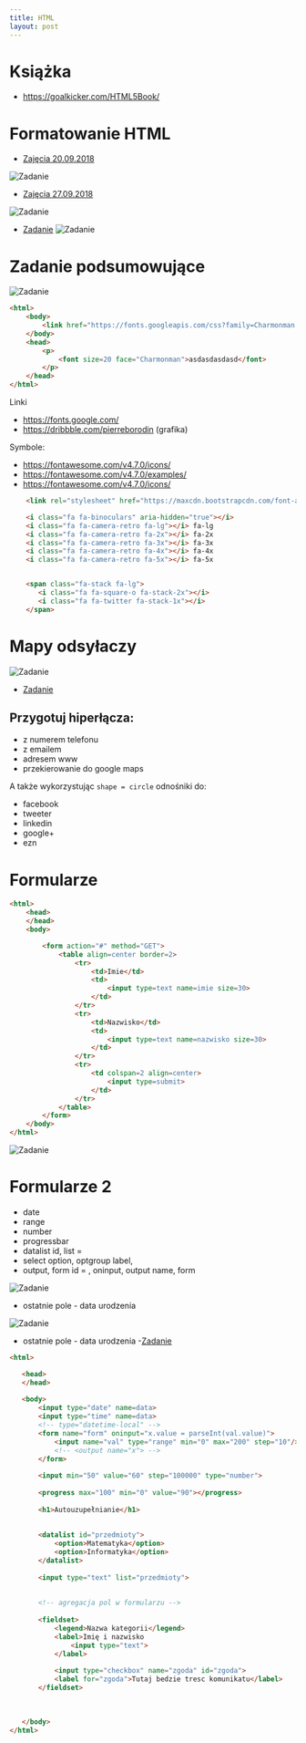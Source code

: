 ```yaml
---
title: HTML
layout: post
---
```


# Książka
 - https://goalkicker.com/HTML5Book/
# Formatowanie HTML

 - [Zajęcia 20.09.2018](https://gist.github.com/adriannowak/0272abb912c1fc86edad7979aaba4cbd/)

 ![Zadanie](/images/html/20180920_091927.jpg)

 - [Zajęcia 27.09.2018](https://gist.github.com/adriannowak/24bf81370057f114659e9458b21f8c70)

 ![Zadanie](/images/html/20180927_173046.jpg)

 - [Zadanie](https://gist.github.com/adriannowak/342253113d881bb1cd7774795ec30a9c)
![Zadanie](https://cdn-images-1.medium.com/max/1600/1*PxUSCWWlzG4R4My52L5sGg.png)


# Zadanie podsumowujące

 ![Zadanie](/images/html/20.png)


 ```html
 <html>
     <body>
         <link href="https://fonts.googleapis.com/css?family=Charmonman|Source+Sans+Pro" rel="stylesheet">
     </body>
     <head>
         <p>
             <font size=20 face="Charmonman">asdasdasdasd</font>
         </p>
     </head>
 </html>
```


Linki
 - https://fonts.google.com/
 - https://dribbble.com/pierreborodin (grafika)


Symbole:
 - https://fontawesome.com/v4.7.0/icons/
 - https://fontawesome.com/v4.7.0/examples/
 - https://fontawesome.com/v4.7.0/icons/

```html
    <link rel="stylesheet" href="https://maxcdn.bootstrapcdn.com/font-awesome/4.4.0/css/font-awesome.min.css">

    <i class="fa fa-binoculars" aria-hidden="true"></i>
    <i class="fa fa-camera-retro fa-lg"></i> fa-lg
    <i class="fa fa-camera-retro fa-2x"></i> fa-2x
    <i class="fa fa-camera-retro fa-3x"></i> fa-3x
    <i class="fa fa-camera-retro fa-4x"></i> fa-4x
    <i class="fa fa-camera-retro fa-5x"></i> fa-5x


    <span class="fa-stack fa-lg">
       <i class="fa fa-square-o fa-stack-2x"></i>
       <i class="fa fa-twitter fa-stack-1x"></i>
    </span>

```



# Mapy odsyłaczy

 ![Zadanie](/images/html/sygnatura.png)
 - [Zadanie](https://gist.github.com/adriannowak/124c313aca0d296ce88206f6917c623f)

## Przygotuj hiperłącza:
 - z numerem telefonu
 - z emailem
 - adresem www
 - przekierowanie do google maps

 A także wykorzystując `shape = circle` odnośniki do:
  - facebook
  - tweeter
  - linkedin
  - google+
  - ezn


# Formularze
```html
<html>
	<head>
	</head>
	<body>

		<form action="#" method="GET">
			<table align=center border=2>
				<tr>
					<td>Imie</td>
					<td>
						<input type=text name=imie size=30>
					</td>
				</tr>
				<tr>
					<td>Nazwisko</td>
					<td>
						<input type=text name=nazwisko size=30>
					</td>
				</tr>
				<tr>
					<td colspan=2 align=center>
						<input type=submit>
					</td>
				</tr>
			</table>
		</form>
	</body>
</html>
```
 ![Zadanie](/images/html/formularz_1.jpeg)



 # Formularze 2
 - date
 - range
 - number
 - progressbar
 - datalist id, list =
 - select option, optgroup label,
 - output, form id = , oninput, output name, form

 ![Zadanie](/images/html/invoice.png)
  - ostatnie pole - data urodzenia

 ![Zadanie](/images/html/form-final.jpg)
  - ostatnie pole - data urodzenia
 -[Zadanie](https://gist.github.com/adriannowak/2527547d98e08b1478b42a17c2be6c94)
 
 
 ```html
<html>

	<head>
	</head>
	
	<body>
		<input type="date" name=data>
		<input type="time" name=data>
		<!-- type="datetime-local" -->
		<form name="form" oninput="x.value = parseInt(val.value)">
			<input name="val" type="range" min="0" max="200" step="10"/>
			<!-- <output name="x"> -->
		</form>
		
		<input min="50" value="60" step="100000" type="number">
		
		<progress max="100" min="0" value="90"></progress>
		
		<h1>Autouzupełnianie</h1>
		
		
		<datalist id="przedmioty">
			<option>Matematyka</option>
			<option>Informatyka</option>
		</datalist>
		
		<input type="text" list="przedmioty">
		
		
		<!-- agregacja pol w formularzu -->
		
		<fieldset>
			<legend>Nazwa kategorii</legend>
			<label>Imię i nazwisko
				<input type="text">
			</label>
			
			<input type="checkbox" name="zgoda" id="zgoda">
			<label for="zgoda">Tutaj bedzie tresc komunikatu</label>
		</fieldset>
		
		
		
	</body>
</html>
```
